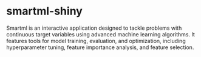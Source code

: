 # smartml-shiny
Smartml is an interactive application designed to tackle problems with continuous target variables using advanced machine learning algorithms. It features tools for model training, evaluation, and optimization, including hyperparameter tuning, feature importance analysis, and feature selection.
